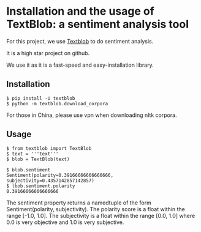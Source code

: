 # Installation and the usage of TextBlob: a sentiment analysis tool
For this project, we use [Textblob](https://github.com/sloria/TextBlob) to do sentiment analysis.

It is a high star project on github.

We use it as it is a fast-speed and easy-installation library.

## Installation
```
$ pip install -U textblob
$ python -m textblob.download_corpora
```

For those in China, please use vpn when downloading nltk corpora.

## Usage
```
$ from textblob import TextBlob
$ text = '''text'''
$ blob = TextBlob(text)

$ blob.sentiment
Sentiment(polarity=0.39166666666666666, subjectivity=0.4357142857142857)
$ lbob.sentiment.polarity
0.39166666666666666
```
The sentiment property returns a namedtuple of the form Sentiment(polarity, subjectivity). The polarity score is a float within the range [-1.0, 1.0]. The subjectivity is a float within the range [0.0, 1.0] where 0.0 is very objective and 1.0 is very subjective.
